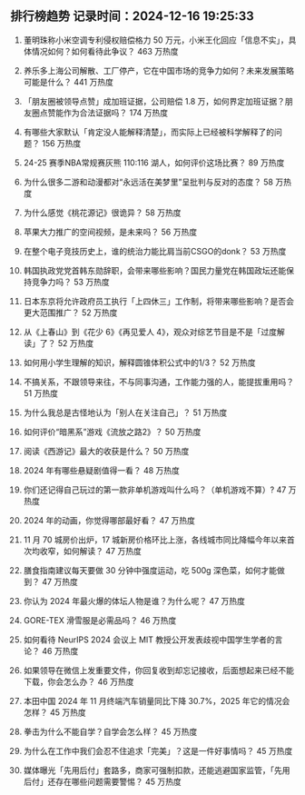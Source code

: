 
## 排行榜趋势 记录时间：2024-12-16 19:25:33
  
  1. 董明珠称小米空调专利侵权赔偿格力 50 万元，小米王化回应「信息不实」，具体情况如何？如何看待此争议？ 463 万热度
    
  2. 养乐多上海公司解散、工厂停产，它在中国市场的竞争力如何？未来发展策略可能是什么？ 441 万热度
    
  3. 「朋友圈被领导点赞」成加班证据，公司赔偿 1.8 万，如何界定加班证据？朋友圈点赞能作为合法证据吗？ 174 万热度
    
  4. 有哪些大家默认「肯定没人能解释清楚」，而实际上已经被科学解释了的问题？ 156 万热度
    
  5. 24-25 赛季NBA常规赛灰熊 110:116 湖人，如何评价这场比赛？ 89 万热度
    
  6. 为什么很多二游和动漫都对“永远活在美梦里”呈批判与反对的态度？ 58 万热度
    
  7. 为什么感觉《桃花源记》很诡异？ 58 万热度
    
  8. 苹果大力推广的空间视频，是未来吗？ 56 万热度
    
  9. 在整个电子竞技历史上，谁的统治力能比肩当前CSGO的donk？ 53 万热度
    
  10. 韩国执政党党首韩东勋辞职，会带来哪些影响？国民力量党在韩国政坛还能保持竞争力吗？ 53 万热度
    
  11. 日本东京将允许政府员工执行「上四休三」工作制，将带来哪些影响？是否会更大范围推广？ 52 万热度
    
  12. 从《上春山》到《花少 6》《再见爱人 4》，观众对综艺节目是不是「过度解读」了？ 52 万热度
    
  13. 如何用小学生理解的知识，解释圆锥体积公式中的1/3？ 52 万热度
    
  14. 不搞关系，不跟领导来往，不与同事沟通，工作能力强的人，能提拔重用吗？ 51 万热度
    
  15. 为什么我总是古怪地认为「别人在关注自己」？ 51 万热度
    
  16. 如何评价“暗黑系”游戏《流放之路2》？ 50 万热度
    
  17. 阅读《西游记》最大的收获是什么？ 50 万热度
    
  18. 2024 年有哪些悬疑剧值得一看？ 48 万热度
    
  19. 你们还记得自己玩过的第一款非单机游戏叫什么吗？（单机游戏不算）? 47 万热度
    
  20. 2024 年的动画，你觉得哪部最好看？ 47 万热度
    
  21. 11 月 70 城房价出炉，17 城新房价格环比上涨，各线城市同比降幅今年以来首次均收窄，如何解读？ 47 万热度
    
  22. 膳食指南建议每天要做 30 分钟中强度运动，吃 500g 深色菜，如何才能做到？ 47 万热度
    
  23. 你认为 2024 年最火爆的体坛人物是谁？为什么呢？ 47 万热度
    
  24. GORE-TEX 滑雪服是必需品吗？ 46 万热度
    
  25. 如何看待 NeurIPS 2024 会议上 MIT 教授公开发表歧视中国学生学者的言论？ 46 万热度
    
  26. 如果领导在微信上发重要文件，你回复收到却忘记接收，后面想起来已经不能下载，你会怎么办？ 46 万热度
    
  27. 本田中国 2024 年 11 月终端汽车销量同比下降 30.7%，2025 年它的情况会怎样？ 45 万热度
    
  28. 拳击为什么不能自学？自学会怎么样？ 45 万热度
    
  29. 为什么在工作中我们会忍不住追求「完美」？这是一件好事情吗？ 45 万热度
    
  30. 媒体曝光「先用后付」套路多，商家可强制扣款，还能逃避国家监管，「先用后付」还存在哪些问题需要警惕？ 45 万热度
    